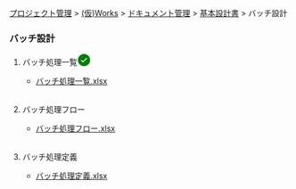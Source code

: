 [プロジェクト管理](../../../../../index.html) > [(仮)Works](../../../../index.html) > [ドキュメント管理](../../../index.html) > [基本設計書](../../index.html) > バッチ設計

### バッチ設計

1. バッチ処理一覧<svg width="24" height="24" viewBox="0 0 24 24" fill="currentColor" style="display: inline-block;vertical-align: text-bottom;color: green;"><path fill-rule="evenodd" d="M1 12C1 5.925 5.925 1 12 1s11 4.925 11 11-4.925 11-11 11S1 18.075 1 12zm16.28-2.72a.75.75 0 00-1.06-1.06l-5.97 5.97-2.47-2.47a.75.75 0 00-1.06 1.06l3 3a.75.75 0 001.06 0l6.5-6.5z"></path></svg><br>
   * [バッチ処理一覧.xlsx](./バッチ処理一覧.xlsx)<br><br>

2. バッチ処理フロー<br>
   * [バッチ処理フロー.xlsx](./バッチ処理フロー.xlsx)<br><br>

3. バッチ処理定義<br>
   * [バッチ処理定義.xlsx](./バッチ処理定義.xlsx)<br><br>
